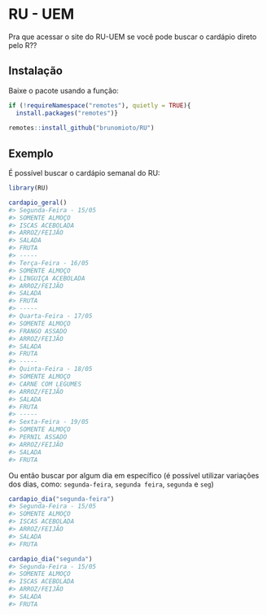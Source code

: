 
<!-- README.md is generated from README.Rmd. Please edit that file -->

# RU - UEM

<!-- badges: start -->
<!-- badges: end -->

Pra que acessar o site do RU-UEM se você pode buscar o cardápio direto
pelo R??

## Instalação

Baixe o pacote usando a função:

``` r
if (!requireNamespace("remotes"), quietly = TRUE){
  install.packages("remotes")}
    
remotes::install_github("brunomioto/RU")
```

## Exemplo

É possível buscar o cardápio semanal do RU:

``` r
library(RU)

cardapio_geral()
#> Segunda-Feira - 15/05
#> SOMENTE ALMOÇO
#> ISCAS ACEBOLADA
#> ARROZ/FEIJÃO
#> SALADA
#> FRUTA
#> -----
#> Terça-Feira - 16/05
#> SOMENTE ALMOÇO
#> LINGUIÇA ACEBOLADA
#> ARROZ/FEIJÃO
#> SALADA
#> FRUTA
#> -----
#> Quarta-Feira - 17/05
#> SOMENTE ALMOÇO
#> FRANGO ASSADO
#> ARROZ/FEIJÃO
#> SALADA
#> FRUTA
#> -----
#> Quinta-Feira - 18/05
#> SOMENTE ALMOÇO
#> CARNE COM LEGUMES
#> ARROZ/FEIJÃO
#> SALADA
#> FRUTA
#> -----
#> Sexta-Feira - 19/05
#> SOMENTE ALMOÇO
#> PERNIL ASSADO
#> ARROZ/FEIJÃO
#> SALADA
#> FRUTA
```

Ou então buscar por algum dia em específico (é possível utilizar
variações dos dias, como: `segunda-feira`, `segunda feira`, `segunda` e
`seg`)

``` r
cardapio_dia("segunda-feira")
#> Segunda-Feira - 15/05
#> SOMENTE ALMOÇO
#> ISCAS ACEBOLADA
#> ARROZ/FEIJÃO
#> SALADA
#> FRUTA

cardapio_dia("segunda")
#> Segunda-Feira - 15/05
#> SOMENTE ALMOÇO
#> ISCAS ACEBOLADA
#> ARROZ/FEIJÃO
#> SALADA
#> FRUTA
```

